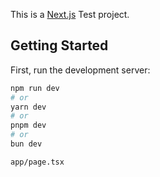 This is a [Next.js](https://nextjs.org/) Test project.

## Getting Started

First, run the development server:

```bash
npm run dev
# or
yarn dev
# or
pnpm dev
# or
bun dev
```

`app/page.tsx`
